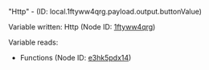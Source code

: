 "Http" - (ID: local.1ftyww4qrg.payload.output.buttonValue)

Variable written:
Http (Node ID: [1ftyww4qrg](../nodes/1ftyww4qrg.md))

Variable reads:
* Functions (Node ID: [e3hk5pdx14](../nodes/e3hk5pdx14.md))
